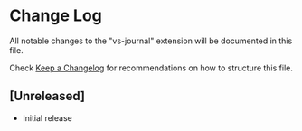 # Change Log

All notable changes to the "vs-journal" extension will be documented in this file.

Check [Keep a Changelog](http://keepachangelog.com/) for recommendations on how to structure this file.

## [Unreleased]

- Initial release